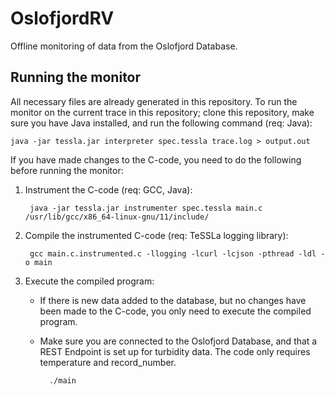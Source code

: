 # OslofjordRV

Offline monitoring of data from the Oslofjord Database.

## Running the monitor

All necessary files are already generated in this repository. To run the monitor on the current trace in this repository; clone this repository, make sure you have Java installed, and run the following command (req: Java):

	java -jar tessla.jar interpreter spec.tessla trace.log > output.out

If you have made changes to the C-code, you need to do the following before running the monitor:

1. Instrument the C-code (req: GCC, Java):

		java -jar tessla.jar instrumenter spec.tessla main.c /usr/lib/gcc/x86_64-linux-gnu/11/include/

2. Compile the instrumented C-code (req: TeSSLa logging library):

		gcc main.c.instrumented.c -llogging -lcurl -lcjson -pthread -ldl -o main

3. Execute the compiled program:

	- If there is new data added to the database, but no changes have been made to the C-code, you only need to execute the compiled program.
	- Make sure you are connected to the Oslofjord Database, and that a REST Endpoint is set up for turbidity data. The code only requires temperature and record_number.

			./main
